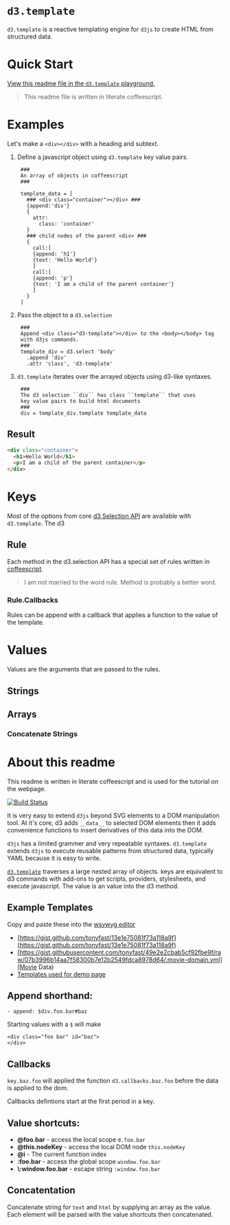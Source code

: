 # ``d3.template`` 

``d3.template`` is a reactive templating engine for ``d3js`` to create HTML from structured data.

# Quick Start

[View this readme file in the ``d3.template`` playground.]()

> This readme file is written in literate coffeescript.

# Examples

Let's make a ``<div></div>`` with a heading and subtext.

1. Define a javascript object using ``d3.template`` key value pairs.

        ###
        An array of objects in coffeescript
        ###
        
        template_data = [
          ### <div class="container"></div> ###
          {append:'div'}
          {
            attr:
              class: 'container'
          }
          ### child nodes of the parent <div> ###
          {
            call:[
            {append: 'h1'}
            {text: 'Hello World'}
            ]
            call:[
            {append: 'p'}
            {text: 'I am a child of the parent container'}
            ]
          }
        ]
    
2. Pass the object to a ``d3.selection``
    
        ###
        Append <div class="d3-template"></div> to the <body></body> tag
        with d3js commands.
        ###
        template_div = d3.select 'body'
          .append 'div'
          .attr 'class', 'd3-template'

3. ``d3.template`` iterates over the arrayed objects using d3-like syntaxes.
    
        ###
        The d3 selection ``div`` has class ``template`` that uses 
        key value pairs to build html documents
        ###
        div = template_div.template template_data
        
## Result

```html
<div class="container">
  <h1>Hello World</h1>
  <p>I am a child of the parent container</p>
</div>
```

# Keys

Most of the options from core [d3 Selection API](https://github.com/mbostock/d3/wiki/Selections) are 
available with ``d3.template``.  The d3 

## Rule

Each method in the d3.selection API has a special set of rules written in [coffeescript](). 

> I am not married to the word rule.  Method is probably a better word.

### Rule.Callbacks

Rules can be append with a callback that applies a function to the value of the template.

# Values

Values are the arguments that are passed to the rules.

## Strings

## Arrays

### Concatenate Strings

# About this readme

This readme is written in literate coffeescript and is used for the tutorial on the webpage.







[![Build Status](https://travis-ci.org/tonyfast/d3.template.svg?branch=master)](https://travis-ci.org/tonyfast/d3.template)

It is very easy to extend ``d3js`` beyond SVG elements to a DOM manipulation tool.  At it's core, d3 adds ``__data__`` to selected DOM
elements then it adds convenience functions to insert derivatives of this data into the DOM.

``d3js`` has a limited grammer and very repeatable syntaxes.  ``d3.template`` extends ``d3js`` to execute reusable patterns from structured data, typically YAML because it is easy to write.

[``d3.template``](https://github.com/tonyfast/d3.template/) traverses a large nested array of objects.  keys are equivalent to d3 commands with add-ons to get scripts, providers, stylesheets, and execute javascript.  The value is an value into the d3 method.

## Example Templates

Copy and paste these into the [wsywyg editor](http://tonyfast.com/d3.template/)

* [https://gist.github.com/tonyfast/13e1e75081f73a118a9f](https://gist.github.com/tonyfast/13e1e75081f73a118a9f)
* [https://gist.githubusercontent.com/tonyfast/49e2e2cbab5cf92fbe9f/raw/07b3996b14aa7f58300b7e12b2549fdca8978d64/.movie-domain.yml](Movie Data)
* [Templates used for demo page](https://github.com/tonyfast/d3.template/tree/gh-pages/templates)


## Append shorthand:

    - append: $div.foo.bar#baz

Starting values with a ``$`` will make


    <div class="foo bar" id="baz">
    </div>
    
## Callbacks 

``key.baz.foo`` will applied the function ``d3.callbacks.baz.foo`` before the data
is applied to the dom.  

Callbacks defintions start at the first period in a key.


## Value shortcuts:

* **@foo.bar** - access the local scope ``d.foo.bar``
* **@this.nodeKey** - access the local DOM node ``this.nodeKey``
* **@i** - The current function index
* **:foo.bar** - access the global scope ``window.foo.bar``
* **\\:window.foo.bar** - escape string ``:window.foo.bar``

## Concatentation

Concatenate string for ``text`` and ``html`` by supplying an array as the value.  Each element will be parsed with the value
shortcuts then concatenated.

